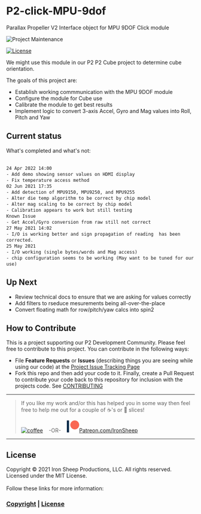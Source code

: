 # P2-click-MPU-9dof
Parallax Propeller V2 Interface object for MPU 9DOF Click module 

![Project Maintenance][maintenance-shield]

[![License][license-shield]](LICENSE) 

We might use this module in our P2 P2 Cube project to determine cube orientation.

The goals of this project are:


- Establish working commmunication with the MPU 9DOF module
- Configure the module for Cube use
- Calibrate the module to get best results
- Implement logic to convert 3-axis Accel, Gyro and Mag values into Roll, Pitch and Yaw

## Current status

What's completed and what's not:

```

24 Apr 2022 14:00
- Add demo showing sensor values on HDMI display
- Fix temperature access method
02 Jun 2021 17:35
- Add detection of MPU9150, MPU9250, and MPU9255
- Alter die temp algorithm to be correct by chip model
- Alter mag scaling to be correct by chip model
- Calibration appears to work but still testing
Known Issue
- Get Accel/Gyro conversion from raw still not correct
27 May 2021 14:02
- I/O is working better and sign propagation of reading  has been corrected.
25 May 2021
- I/O working (single bytes/words and Mag access)
- chip configuration seems to be working (May want to be tuned for our use)
```

## Up Next

- Review technical docs to ensure that we are asking for values correctly
- Add filters to rseduce mesurements being all-over-the-place
- Convert floating math for row/pitch/yaw calcs into spin2

## How to Contribute

This is a project supporting our P2 Development Community. Please feel free to contribute to this project. You can contribute in the following ways:

- File **Feature Requests** or **Issues** (describing things you are seeing while using our code) at the [Project Issue Tracking Page](https://github.com/ironsheep/P2-BLDC-Motor-Control/issues)
- Fork this repo and then add your code to it. Finally, create a Pull Request to contribute your code back to this repository for inclusion with the projects code. See [CONTRIBUTING](CONTRIBUTING.md)

---

> If you like my work and/or this has helped you in some way then feel free to help me out for a couple of :coffee:'s or :pizza: slices!
>
> [![coffee](https://www.buymeacoffee.com/assets/img/custom_images/black_img.png)](https://www.buymeacoffee.com/ironsheep) &nbsp;&nbsp; -OR- &nbsp;&nbsp; [![Patreon](./docs/images/patreon.png)](https://www.patreon.com/IronSheep?fan_landing=true)[Patreon.com/IronSheep](https://www.patreon.com/IronSheep?fan_landing=true)

---

## License

Copyright © 2021 Iron Sheep Productions, LLC. All rights reserved.<br />
Licensed under the MIT License. <br>
<br>
Follow these links for more information:

### [Copyright](copyright) | [License](LICENSE)



[maintenance-shield]: https://img.shields.io/badge/maintainer-stephen%40ironsheep%2ebiz-blue.svg?style=for-the-badge

[marketplace-version]: https://vsmarketplacebadge.apphb.com/version-short/ironsheepproductionsllc.spin2.svg

[marketplace-installs]: https://vsmarketplacebadge.apphb.com/installs-short/ironsheepproductionsllc.spin2.svg

[marketplace-rating]: https://vsmarketplacebadge.apphb.com/rating-short/ironsheepproductionsllc.spin2.svg

[license-shield]: https://camo.githubusercontent.com/bc04f96d911ea5f6e3b00e44fc0731ea74c8e1e9/68747470733a2f2f696d672e736869656c64732e696f2f6769746875622f6c6963656e73652f69616e74726963682f746578742d646976696465722d726f772e7376673f7374796c653d666f722d7468652d6261646765

